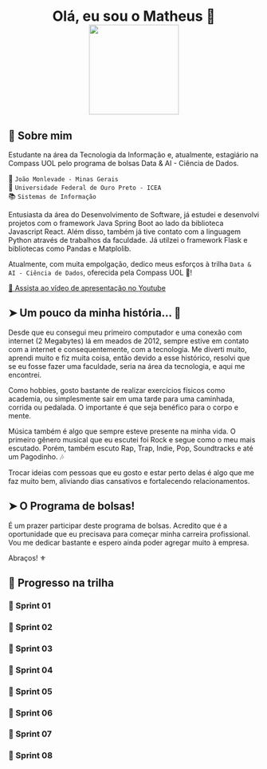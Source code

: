 <h1 align="center">
    <strong>Olá, eu sou o Matheus</strong> 👋  
    <br>
    <img src="./picture_matsa.png" width="180">
</h1>


## 👤 Sobre mim
Estudante na área da Tecnologia da Informação e, atualmente, estagiário na Compass UOL pelo programa de bolsas Data & AI - Ciência de Dados.

📍 `João Monlevade - Minas Gerais`
<br>
🏫 `Universidade Federal de Ouro Preto - ICEA` 
<br>
📚 `Sistemas de Informação`

Entusiasta da área do Desenvolvimento de Software, já estudei e desenvolvi projetos com o framework Java Spring Boot ao lado da biblioteca Javascript React. Além disso, também já tive contato com a linguagem Python através de trabalhos da faculdade. Já utilzei o framework Flask e bibliotecas como Pandas e Matplolib.<br>

Atualmente, com muita empolgação, dedico meus esforços à trilha `Data & AI - Ciência de Dados`, oferecida pela Compass UOL 🤖! <br>

[🔴 Assista ao vídeo de apresentação no Youtube](https://youtu.be/eKhrisSXCKU)

## ➤ Um pouco da minha história... 💭
Desde que eu consegui meu primeiro computador e uma conexão com internet (2 Megabytes) lá em meados de 2012, sempre estive em contato com a internet e consequentemente, com a tecnologia. Me diverti muito, aprendi muito e fiz muita coisa, então devido a esse histórico, resolvi que se eu fosse fazer uma faculdade, seria na área da tecnologia, e aqui me encontrei.

Como hobbies, gosto bastante de realizar exercícios físicos como academia, ou simplesmente sair em uma tarde para uma caminhada, corrida ou pedalada. O importante é que seja benéfico para o corpo e mente.

Música também é algo que sempre esteve presente na minha vida. O primeiro gênero musical que eu escutei foi Rock e segue como o meu mais escutado. Porém, também escuto Rap, Trap, Indie, Pop, Soundtracks e até um Pagodinho. 🎶

Trocar ideias com pessoas que eu gosto e estar perto delas é algo que me faz muito bem, aliviando dias cansativos e fortalecendo relacionamentos.

## ➤ O Programa de bolsas!

É um prazer participar deste programa de bolsas. Acredito que é a oportunidade que eu precisava para começar minha carreira profissional. Vou me dedicar bastante e espero ainda poder agregar muito à empresa. 

Abraços! ⚜️ 

## 🚀 Progresso na trilha

### 🏃 Sprint 01 



### 🏃 Sprint 02



### 🏃 Sprint 03



### 🏃 Sprint 04



### 🏃 Sprint 05



### 🏃 Sprint 06



### 🏃 Sprint 07



### 🏃 Sprint 08


